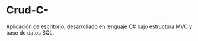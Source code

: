 # Crud-C-
Aplicación de escritorio, desarrollado en lenguaje C# bajo estructura MVC y base de datos SQL.
